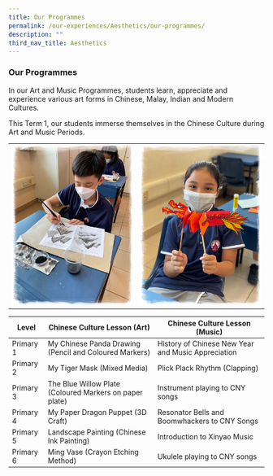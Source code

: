 ```yaml
---
title: Our Programmes
permalink: /our-experiences/Aesthetics/our-programmes/
description: ""
third_nav_title: Aesthetics
---
```

### Our Programmes

In our Art and Music Programmes, students learn, appreciate and experience various art forms in Chinese, Malay, Indian and Modern Cultures.

This Term 1, our students immerse themselves in the Chinese Culture during Art and Music Periods.

<table>
	<tbody>
		<tr>
			<td style="width:50%;">
				<div style="text-align: center;">
					<img src="/images/Our%20Experiences/Aesthetics/IMG_9215.png">
				</div>
			</td>
			<td style="width:50%;">
				<div style="text-align: center;">
					<img src="/images/Our%20Experiences/Aesthetics/IMG_9192.png">
				</div>
			</td>
		</tr>
	</tbody>
</table>

| Level | Chinese Culture Lesson (Art) | Chinese Culture Lesson<br>(Music) |
|---|---|---|
| Primary 1 | My Chinese Panda Drawing (Pencil and Coloured Markers) | History of Chinese New Year and Music Appreciation |
| Primary 2 | My Tiger Mask (Mixed Media) | Plick Plack Rhythm (Clapping) |
| Primary 3 | The Blue Willow Plate (Coloured Markers on paper plate) | Instrument playing to CNY songs |
| Primary 4 | My Paper Dragon Puppet (3D Craft) | Resonator Bells and Boomwhackers to CNY Songs |
| Primary 5 | Landscape Painting (Chinese Ink Painting) | Introduction to Xinyao Music |
| Primary 6 | Ming Vase (Crayon Etching Method) | Ukulele playing to CNY songs |